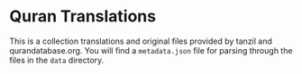 # Quran Translations

This is a collection translations and original files provided by tanzil and qurandatabase.org. You will find a `metadata.json` file for parsing through the files in the `data` directory.
